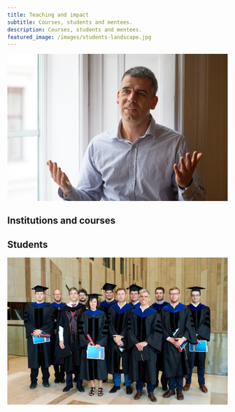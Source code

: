 ```yaml
---
title: Teaching and impact
subtitle: Courses, students and mentees.
description: Courses, students and mentees.
featured_image: /images/students-landscape.jpg
---
```


![](/images/teach-landscape.jpg)

## Institutions and courses

## Students

![](/images/students-landscape.jpg)

